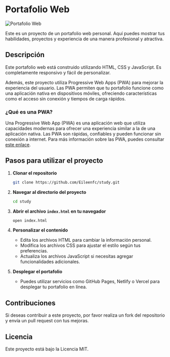 # Portafolio Web
![Portafolio Web](https://github.com/user-attachments/assets/1a1b7a3f-6ad0-4d71-8f02-c692028d7dfb)


Este es un proyecto de un portafolio web personal. Aquí puedes mostrar tus habilidades, proyectos y experiencia de una manera profesional y atractiva.

## Descripción

Este portafolio web está construido utilizando HTML, CSS y JavaScript. Es completamente responsivo y fácil de personalizar.

Además, este proyecto utiliza Progressive Web Apps (PWA) para mejorar la experiencia del usuario. Las PWA permiten que tu portafolio funcione como una aplicación nativa en dispositivos móviles, ofreciendo características como el acceso sin conexión y tiempos de carga rápidos.

### ¿Qué es una PWA?

Una Progressive Web App (PWA) es una aplicación web que utiliza capacidades modernas para ofrecer una experiencia similar a la de una aplicación nativa. Las PWA son rápidas, confiables y pueden funcionar sin conexión a internet. Para más información sobre las PWA, puedes consultar [este enlace](https://developer.mozilla.org/es/docs/Web/Progressive_web_apps).

## Pasos para utilizar el proyecto

1. **Clonar el repositorio**
    ```bash
    git clone https://github.com/Eileenfc/study.git
    ```

2. **Navegar al directorio del proyecto**
    ```bash
    cd study
    ```

3. **Abrir el archivo `index.html` en tu navegador**
    ```bash
    open index.html
    ```

4. **Personalizar el contenido**
    - Edita los archivos HTML para cambiar la información personal.
    - Modifica los archivos CSS para ajustar el estilo según tus preferencias.
    - Actualiza los archivos JavaScript si necesitas agregar funcionalidades adicionales.

5. **Desplegar el portafolio**
    - Puedes utilizar servicios como GitHub Pages, Netlify o Vercel para desplegar tu portafolio en línea.

## Contribuciones

Si deseas contribuir a este proyecto, por favor realiza un fork del repositorio y envía un pull request con tus mejoras.

## Licencia

Este proyecto está bajo la Licencia MIT.
